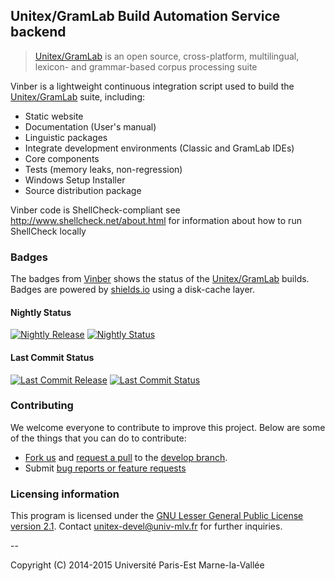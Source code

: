 ## Unitex/GramLab Build Automation Service backend

> [Unitex/GramLab][unitex] is an open source, cross-platform, multilingual, lexicon- and grammar-based corpus processing suite

Vinber is a lightweight continuous integration script used to build the [Unitex/GramLab][unitex] suite, including:

- Static website
- Documentation (User's manual)
- Linguistic packages
- Integrate development environments (Classic and GramLab IDEs)
- Core components
- Tests (memory leaks, non-regression)
- Windows Setup Installer
- Source distribution package

Vinber code is ShellCheck-compliant see http://www.shellcheck.net/about.html for information about how to run ShellCheck locally

### Badges

The badges from [Vinber][vinber] shows the status of the [Unitex/GramLab][unitex] builds. Badges are powered by [shields.io](http://shields.io/) using a disk-cache layer.

#### Nightly Status

[![Nightly Release](http://unitex.univ-mlv.fr/v6/badge/nightly/latest.svg?subject=product.name&status=product.version.string)][nightly] [![Nightly Status](http://unitex.univ-mlv.fr/v6/badge/nightly/latest.svg?status=build.status)][nightly]

#### Last Commit Status

[![Last Commit Release](http://unitex.univ-mlv.fr/v6/badge/commit/latest.svg?subject=product.name&status=product.version.string)][commit] [![Last Commit Status](http://unitex.univ-mlv.fr/v6/badge/commit/latest.svg?status=build.status)][commit]

### Contributing

We welcome everyone to contribute to improve this project. Below are some of the
things that you can do to contribute:

-  [Fork us](https://github.com/UnitexGramLab/vinber-backend/fork) and [request a pull](https://github.com/UnitexGramLab/vinber-backend/pulls) to the [develop branch](https://github.com/UnitexGramLab/vinber-backend/tree/develop).
-  Submit [bug reports or feature requests](https://github.com/UnitexGramLab/vinber-backend/issues)

### Licensing information
This program is licensed under the [GNU Lesser General Public License version 2.1](/LICENSE). Contact unitex-devel@univ-mlv.fr for further inquiries.

--

Copyright (C) 2014-2015 Université Paris-Est Marne-la-Vallée

[unitex]:  http://unitexgramlab.org
[vinber]:  http://unitex.univ-mlv.fr/v6
[nightly]: http://unitex.univ-mlv.fr/v6/#bundle=nightly&q=latest
[commit]:  http://unitex.univ-mlv.fr/v6/#bundle=commit&q=latest
